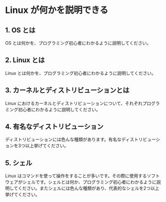 # Linux が何かを説明できる

## 1. OS とは

OS とは何かを、プログラミング初心者にわかるように説明してください。

## 2. Linux とは

Linux とは何かを、プログラミング初心者にわかるように説明してください。

## 3. カーネルとディストリビューションとは

Linux におけるカーネルとディストリビューションについて、それぞれプログラミング初心者にわかるように説明してください。

## 4. 有名なディストリビューション

ディストリビューションには色んな種類があります。有名なディストリビューションを3つ以上挙げてください。

## 5. シェル

Linux はコマンドを使って操作をすることが多いです。その際に使用するソフトウェアがシェルです。シェルとは何か、プログラミング初心者にわかるように説明してください。またシェルには色んな種類があり、代表的なシェルを2つ以上挙げてください。